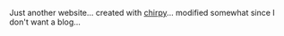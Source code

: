 Just another website... created with [chirpy](https://github.com/cotes2020/jekyll-theme-chirpy/)... modified somewhat since I don't want a blog...
